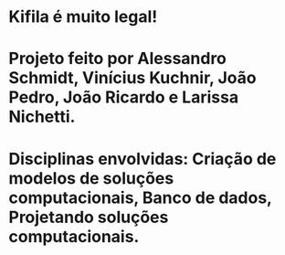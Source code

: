 # Kifila é muito legal! 
# Projeto feito por Alessandro Schmidt, Vinícius Kuchnir, João Pedro, João Ricardo e Larissa Nichetti. 
# Disciplinas envolvidas: Criação de modelos de soluções computacionais, Banco de dados, Projetando soluções computacionais. 
